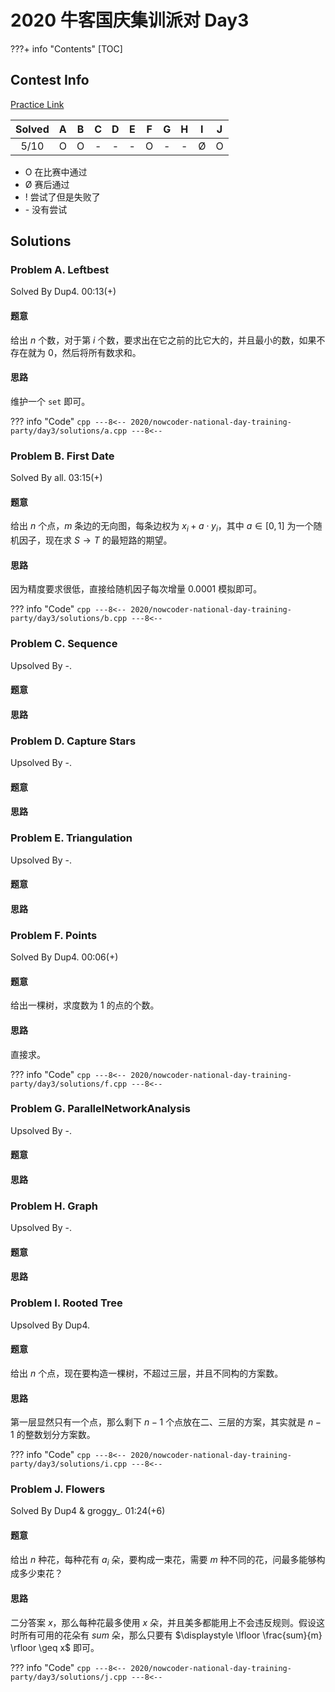 # 2020 牛客国庆集训派对 Day3

???+ info "Contents"
    [TOC]

## Contest Info

[Practice Link](https://ac.nowcoder.com/acm/contest/7830)

| Solved |   A   |   B   |   C   |   D   |   E   |   F   |   G   |   H   |   I   |   J   |
| :----: | :---: | :---: | :---: | :---: | :---: | :---: | :---: | :---: | :---: | :---: |
|  5/10  |   O   |   O   |   -   |   -   |   -   |   O   |   -   |   -   |   Ø   |   O   |

* O    在比赛中通过
* Ø    赛后通过
* !    尝试了但是失败了
* \-   没有尝试

## Solutions

### Problem A. Leftbest

Solved By Dup4. 00:13(+)

#### 题意

给出 $n$ 个数，对于第 $i$ 个数，要求出在它之前的比它大的，并且最小的数，如果不存在就为 $0$，然后将所有数求和。

#### 思路

维护一个 `set` 即可。

??? info "Code"
    ```cpp
    ---8<--
    2020/nowcoder-national-day-training-party/day3/solutions/a.cpp
    ---8<--
    ```

### Problem B. First Date

Solved By all. 03:15(+)

#### 题意

给出 $n$ 个点，$m$ 条边的无向图，每条边权为 $x_i + a \cdot y_i$，其中 $a \in [0, 1]$ 为一个随机因子，现在求 $S \rightarrow T$ 的最短路的期望。

#### 思路

因为精度要求很低，直接给随机因子每次增量 $0.0001$ 模拟即可。

??? info "Code"
    ```cpp
    ---8<--
    2020/nowcoder-national-day-training-party/day3/solutions/b.cpp
    ---8<--
    ```

### Problem C. Sequence

Upsolved By -.

#### 题意

#### 思路

### Problem D. Capture Stars

Upsolved By -.

#### 题意

#### 思路

### Problem E. Triangulation

Upsolved By -.

#### 题意

#### 思路

### Problem F. Points

Solved By Dup4. 00:06(+)

#### 题意

给出一棵树，求度数为 $1$ 的点的个数。

#### 思路

直接求。

??? info "Code"
    ```cpp
    ---8<--
    2020/nowcoder-national-day-training-party/day3/solutions/f.cpp
    ---8<--
    ```

### Problem G. ParallelNetworkAnalysis

Upsolved By -.

#### 题意

#### 思路

### Problem H. Graph

Upsolved By -.

#### 题意

#### 思路

### Problem I. Rooted Tree

Upsolved By Dup4.

#### 题意

给出 $n$ 个点，现在要构造一棵树，不超过三层，并且不同构的方案数。

#### 思路

第一层显然只有一个点，那么剩下 $n - 1$ 个点放在二、三层的方案，其实就是 $n - 1$ 的整数划分方案数。

??? info "Code"
    ```cpp
    ---8<--
    2020/nowcoder-national-day-training-party/day3/solutions/i.cpp
    ---8<--
    ```

### Problem J. Flowers

Solved By Dup4 & groggy\_. 01:24(+6)

#### 题意

给出 $n$ 种花，每种花有 $a_i$ 朵，要构成一束花，需要 $m$ 种不同的花，问最多能够构成多少束花？

#### 思路

二分答案 $x$，那么每种花最多使用 $x$ 朵，并且美多都能用上不会违反规则。假设这时所有可用的花朵有 $sum$ 朵，那么只要有 $\displaystyle \lfloor \frac{sum}{m} \rfloor \geq x$ 即可。

??? info "Code"
    ```cpp
    ---8<--
    2020/nowcoder-national-day-training-party/day3/solutions/j.cpp
    ---8<--
    ```
